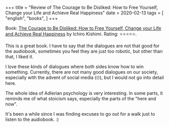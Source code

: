 +++
title = "Review of The Courage to Be Disliked: How to Free Yourself, Change your Life and Achieve Real Happiness"
date = 2020-02-13
tags = [
    "english",
    "books",
]
+++

Book: [The Courage to Be Disliked: How to Free Yourself, Change your Life and Achieve Real Happiness](https://www.goodreads.com/book/show/43306206) by Ichiro Kishimi. Rating: ⭐️⭐️⭐️⭐️⭐️.

This is a great book. I have to say that the dialogues are not that good for the audiobook, sometimes you feel they are just too robotic, but other than that, I liked it.

I love these kinds of dialogues where both sides know how to win something. Currently, there are not many good dialogues on our society, especially with the advent of social media (🙄), but I would not go into detail here.

The whole idea of Adlerian psychology is very interesting. In some parts, it reminds me of what stoicism says, especially the parts of the "here and now".

It's been a while since I was finding excuses to go out for a walk just to listen to the audiobook. :)
